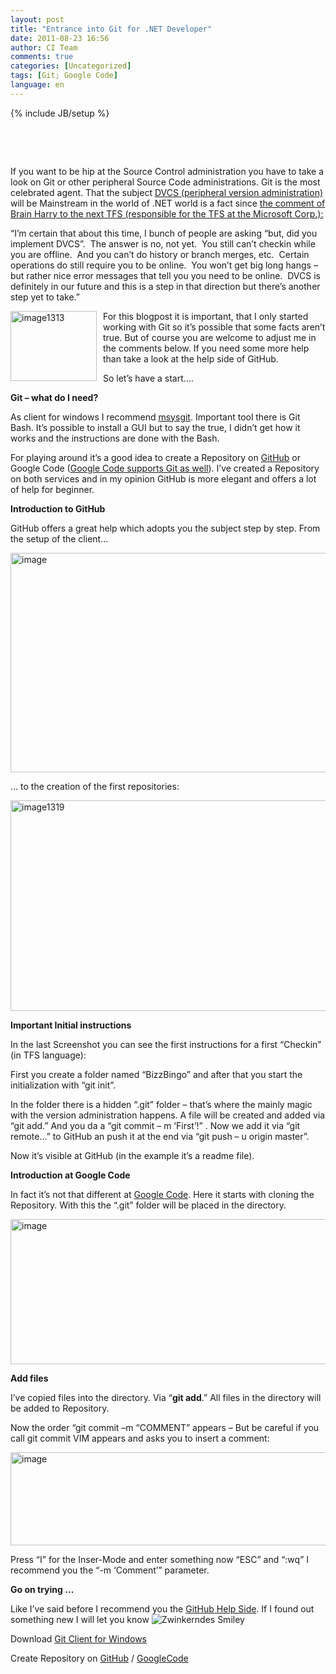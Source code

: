 ```yaml
---
layout: post
title: "Entrance into Git for .NET Developer"
date: 2011-08-23 16:56
author: CI Team
comments: true
categories: [Uncategorized]
tags: [Git; Google Code]
language: en
---
```

{% include JB/setup %}
&nbsp;

&nbsp;

&nbsp;

If you want to be hip at the Source Control administration you have to take a look on Git or other peripheral Source Code administrations. Git is the most celebrated agent. That the subject <a href="http://en.wikipedia.org/wiki/Distributed_revision_control">DVCS (peripheral version administration)</a> will be Mainstream in the world of .NET world is a fact since <a href="http://blogs.msdn.com/b/bharry/archive/2011/08/02/version-control-model-enhancements-in-tfs-11.aspx">the comment of Brain Harry to the next TFS (responsible for the TFS at the Microsoft Corp.):</a>

“I’m certain that about this time, I bunch of people are asking “but, did you implement DVCS”.  The answer is no, not yet.  You still can’t checkin while you are offline.  And you can’t do history or branch merges, etc.  Certain operations do still require you to be online.  You won’t get big long hangs – but rather nice error messages that tell you you need to be online.  DVCS is definitely in our future and this is a step in that direction but there’s another step yet to take.”

<a href="{{BASE_PATH}}/assets/wp-images-en/image1313.png"><img style="background-image: none; margin: 0px 10px 0px 0px; padding-left: 0px; padding-right: 0px; display: inline; float: left; padding-top: 0px; border: 0px;" title="image1313" src="{{BASE_PATH}}/assets/wp-images-en/image1313_thumb.png" border="0" alt="image1313" width="138" height="112" align="left" /></a>For this blogpost it is important, that I only started working with Git so it’s possible that some facts aren’t true. But of course you are welcome to adjust me in the comments below. If you need some more help than take a look at the help side of GitHub.

So let’s have a start….

<strong>Git – what do I need?</strong>

As client for windows I recommend <a href="http://code.google.com/p/msysgit/downloads/list">msysgit</a>. Important tool there is Git Bash. It’s possible to install a GUI but to say the true, I didn’t get how it works and the instructions are done with the Bash.

For playing around it’s a good idea to create a Repository on <a href="http://github.com/">GitHub</a> or Google Code (<a href="http://google-opensource.blogspot.com/2011/07/announcing-git-support-for-google-code.html">Google Code supports Git as well</a>). I’ve created a Repository on both services and in my opinion GitHub is more elegant and offers a lot of help for beginner.

<strong>Introduction to GitHub</strong>

GitHub offers a great help which adopts you the subject step by step. From the setup of the client…

<img style="background-image: none; padding-left: 0px; padding-right: 0px; padding-top: 0px; border: 0px;" title="image" src="{{BASE_PATH}}/assets/wp-images-de/image_thumb500.png" border="0" alt="image" width="569" height="351" />

… to the creation of the first repositories:

<a href="{{BASE_PATH}}/assets/wp-images-en/image1319.png"><img style="background-image: none; padding-left: 0px; padding-right: 0px; display: inline; padding-top: 0px; border: 0px;" title="image1319" src="{{BASE_PATH}}/assets/wp-images-en/image1319_thumb.png" border="0" alt="image1319" width="570" height="337" /></a>

<strong>Important Initial instructions</strong>

In the last Screenshot you can see the first instructions for a first “Checkin” (in TFS language):

First you create a folder named “BizzBingo” and after that you start the initialization with “git init”.

In the folder there is a hidden “.git” folder – that’s where the mainly magic with the version administration happens. A file will be created and added via “git add.” And you da a “git commit – m ‘First’!” . Now we add it via “git remote…” to GitHub an push it at the end via “git push – u origin master”.

Now it’s visible at GitHub (in the example it’s a readme file).

<strong>Introduction at Google Code</strong>

In fact it’s not that different at <a href="http://code.google.com/hosting/createProject">Google Code</a>. Here it starts with cloning the Repository. With this the “.git” folder will be placed in the directory.

<img style="background-image: none; padding-left: 0px; padding-right: 0px; padding-top: 0px; border: 0px;" title="image" src="{{BASE_PATH}}/assets/wp-images-de/image_thumb498.png" border="0" alt="image" width="580" height="232" />

<strong>Add files</strong>

I’ve copied files into the directory. Via “<strong>git add</strong>.” All files in the directory will be added to Repository.

Now the order “git commit –m “COMMENT” appears – But be careful if you call git commit VIM appears and asks you to insert a comment:

<img style="background-image: none; padding-left: 0px; padding-right: 0px; padding-top: 0px; border: 0px;" title="image" src="{{BASE_PATH}}/assets/wp-images-de/image_thumb499.png" border="0" alt="image" width="510" height="149" />

Press “I” for the Inser-Mode and enter something now “ESC” and “:wq” I recommend you the “-m ‘Comment’” parameter.

<strong>Go on trying …</strong>

Like I’ve said before I recommend you the <a href="http://help.github.com/">GitHub Help Side</a>. If I found out something new I will let you know <img class="wlEmoticon wlEmoticon-winkingsmile" style="border-style: none;" src="{{BASE_PATH}}/assets/wp-images-en/wlEmoticon-winkingsmile24.png" alt="Zwinkerndes Smiley" />

Download <a href="http://code.google.com/p/msysgit/downloads/list">Git Client for Windows</a>

Create Repository on <a href="https://github.com/">GitHub</a> / <a href="http://code.google.com/hosting/">GoogleCode</a>

<script type="text/javascript"><!--
google_ad_client = "ca-pub-9430917753624356";
/* Code-Inside Post Ende */
google_ad_slot = "2672274407";
google_ad_width = 468;
google_ad_height = 60;
//-->
</script>
<script type="text/javascript"
src="http://pagead2.googlesyndication.com/pagead/show_ads.js">
</script>
